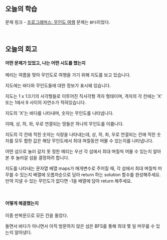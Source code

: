 ## 오늘의 학습
문제 링크 - [프로그래머스: 무인도 여행](https://school.programmers.co.kr/learn/courses/30/lessons/154540)
문제는 `BFS`이었다.

<br />

## 오늘의 회고
#### 어떤 문제가 있었고, 나는 어떤 시도를 했는지
메리는 여름을 맞아 무인도로 여행을 가기 위해 지도를 보고 있습니다. 

지도에는 바다와 무인도들에 대한 정보가 표시돼 있습니다. 

지도는 1 x 1크기의 사각형들로 이루어진 직사각형 격자 형태이며, 격자의 각 칸에는 'X' 또는 1에서 9 사이의 자연수가 적혀있습니다. 

지도의 'X'는 바다를 나타내며, 숫자는 무인도를 나타냅니다. 

이때, 상, 하, 좌, 우로 연결되는 땅들은 하나의 무인도를 이룹니다. 

지도의 각 칸에 적힌 숫자는 식량을 나타내는데, 상, 하, 좌, 우로 연결되는 칸에 적힌 숫자를 모두 합한 값은 해당 무인도에서 최대 며칠동안 머물 수 있는지를 나타냅니다. 

어떤 섬으로 놀러 갈지 못 정한 메리는 우선 각 섬에서 최대 며칠씩 머물 수 있는지 알아본 후 놀러갈 섬을 결정하려 합니다.

지도를 나타내는 문자열 배열 maps가 매개변수로 주어질 때, 각 섬에서 최대 며칠씩 머무를 수 있는지 배열에 오름차순으로 담아 return 하는 solution 함수를 완성해주세요. 만약 지낼 수 있는 무인도가 없다면 -1을 배열에 담아 return 해주세요.

<br />

#### 어떻게 해결했는지
이중 반복문으로 모든 칸을 돌았다.

돌면서 바다가 아니면서 아직 방문하지 않은 섬은 BFS를 통해 최대 몇 일 머무를 수 있는지 알아냈다.

<br />
